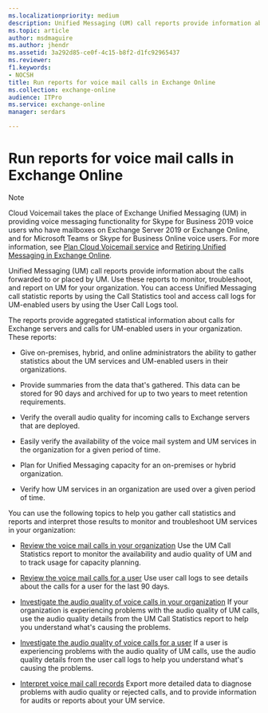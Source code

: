 ```yaml
---
ms.localizationpriority: medium
description: Unified Messaging (UM) call reports provide information about the calls forwarded to or placed by UM. Use these reports to monitor, troubleshoot, and report on UM for your organization. You can access Unified Messaging call statistic reports by using the Call Statistics tool and access call logs for UM-enabled users by using the User Call Logs tool.
ms.topic: article
author: msdmaguire
ms.author: jhendr
ms.assetid: 3a292d85-ce0f-4c15-b8f2-d1fc92965437
ms.reviewer: 
f1.keywords:
- NOCSH
title: Run reports for voice mail calls in Exchange Online
ms.collection: exchange-online
audience: ITPro
ms.service: exchange-online
manager: serdars

---
```


# Run reports for voice mail calls in Exchange Online

> [!NOTE]
> Cloud Voicemail takes the place of Exchange Unified Messaging (UM) in providing voice messaging functionality for Skype for Business 2019 voice users who have mailboxes on Exchange Server 2019 or Exchange Online, and for Microsoft Teams or Skype for Business Online voice users. For more information, see [Plan Cloud Voicemail service](/skypeforbusiness/hybrid/plan-cloud-voicemail) and [Retiring Unified Messaging in Exchange Online](https://techcommunity.microsoft.com/t5/Exchange-Team-Blog/Retiring-Unified-Messaging-in-Exchange-Online/ba-p/608991).

Unified Messaging (UM) call reports provide information about the calls forwarded to or placed by UM. Use these reports to monitor, troubleshoot, and report on UM for your organization. You can access Unified Messaging call statistic reports by using the Call Statistics tool and access call logs for UM-enabled users by using the User Call Logs tool.

The reports provide aggregated statistical information about calls for Exchange servers and calls for UM-enabled users in your organization. These reports:

- Give on-premises, hybrid, and online administrators the ability to gather statistics about the UM services and UM-enabled users in their organizations.

- Provide summaries from the data that's gathered. This data can be stored for 90 days and archived for up to two years to meet retention requirements.

- Verify the overall audio quality for incoming calls to Exchange servers that are deployed.

- Easily verify the availability of the voice mail system and UM services in the organization for a given period of time.

- Plan for Unified Messaging capacity for an on-premises or hybrid organization.

- Verify how UM services in an organization are used over a given period of time.

You can use the following topics to help you gather call statistics and reports and interpret those results to monitor and troubleshoot UM services in your organization:

- [Review the voice mail calls in your organization](review-voice-mail-calls-for-organization.md) Use the UM Call Statistics report to monitor the availability and audio quality of UM and to track usage for capacity planning.

- [Review the voice mail calls for a user](review-voice-mail-calls-for-user.md) Use user call logs to see details about the calls for a user for the last 90 days.

- [Investigate the audio quality of voice calls in your organization](audio-quality-of-voice-calls-in-organization.md) If your organization is experiencing problems with the audio quality of UM calls, use the audio quality details from the UM Call Statistics report to help you understand what's causing the problems.

- [Investigate the audio quality of voice calls for a user](audio-quality-of-voice-calls-for-user.md) If a user is experiencing problems with the audio quality of UM calls, use the audio quality details from the user call logs to help you understand what's causing the problems.

- [Interpret voice mail call records](interpret-voice-mail-call-records.md) Export more detailed data to diagnose problems with audio quality or rejected calls, and to provide information for audits or reports about your UM service.
